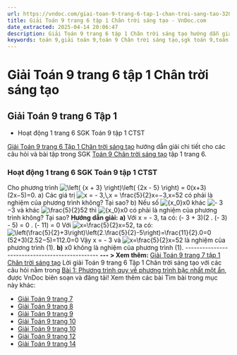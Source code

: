 ```yaml
---
url: https://vndoc.com/giai-toan-9-trang-6-tap-1-chan-troi-sang-tao-320341
title: Giải Toán 9 trang 6 tập 1 Chân trời sáng tạo - VnDoc.com
date_extracted: 2025-04-14 20:06:47
description: Giải Toán 9 trang 6 tập 1 Chân trời sáng tạo hướng dẫn giải chi tiết các câu hỏi và bài tập trong SGK Toán 9 Chân trời sáng tạo tập 1.
keywords: toán 9,giải toán 9,toán 9 Chân trời sáng tạo,sgk toán 9,toán lớp 9 Chân trời sáng tạo,sgk toán 9 Chân trời sáng tạo,toán 9 ctst,giải sgk toán 9 Chân trời sáng tạo,toán 9 Chân trời sáng tạo tập 1,toán 9 chân trời sáng tạo bài 1,bài 1 toán 9 chân trời sáng tạo,Phương trình quy về phương trình bậc nhất một ẩn,giải toán 9 trang 6,giải toán 9 trang 7,giải toán 9 trang 8,giải toán 9 trang 9,giải toán 9 trang 10,toán 9 chân trời sáng tạo tập 1 trang 6,toán 9 trang 6 chân trời sáng tạo
---
```


# Giải Toán 9 trang 6 tập 1 Chân trời sáng tạo
## **Giải Toán 9 trang 6 Tập 1**
  * Hoạt động 1 trang 6 SGK Toán 9 tập 1 CTST

[Giải Toán 9 trang 6 Tập 1 Chân trời sáng tạo](<https://vndoc.com/giai-toan-9-trang-6-tap-1-chan-troi-sang-tao-320341>) hướng dẫn giải chi tiết cho các câu hỏi và bài tập trong SGK [Toán 9 Chân trời sáng tạo](<https://vndoc.com/toan-9-chan-troi-sang-tao>) tập 1 trang 6.
### Hoạt động 1 trang 6 SGK Toán 9 tập 1 CTST
Cho phương trình ![\\left\( {x + 3} \\right\)\\left\( {2x - 5} \\right\) = 0](https://i.vdoc.vn/data/image/blank.png)\(x+3\)\(2x−5\)=0.
a\) Các giá trị ![x =  - 3,\\,x = \\frac{5}{2}](https://i.vdoc.vn/data/image/blank.png)x=−3,x=52 có phải là nghiệm của phương trình không? Tại sao?
b\) Nếu số ![{x_0}](https://i.vdoc.vn/data/image/blank.png)x0 khác ![- 3](https://i.vdoc.vn/data/image/blank.png)−3 và khác ![\\frac{5}{2}](https://i.vdoc.vn/data/image/blank.png)52 thì ![{x_0}](https://i.vdoc.vn/data/image/blank.png)x0 có phải là nghiệm của phương trình không? Tại sao?
**Hướng dẫn giải:**
**a\)** Với x = - 3, ta có: \(- 3 + 3\)\(2 . \(- 3\) - 5\) = 0 . \(- 11\) = 0
Với ![x=\\frac{5}{2}](https://i.vdoc.vn/data/image/blank.png)x=52, ta có: ![\\left\(\\frac{5}{2}+3\\right\)\\left\(2.\\frac{5}{2}-5\\right\)=\\frac{11}{2}.0=0](https://i.vdoc.vn/data/image/blank.png)\(52+3\)\(2.52−5\)=112.0=0
Vậy x = - 3 và ![x=\\frac{5}{2}](https://i.vdoc.vn/data/image/blank.png)x=52 là nghiệm của phương trình \(1\).
**b\)** x0 không là nghiệm của phương trình \(1\).
\-----------------------------------------------
**\--- > Xem thêm:** [Giải Toán 9 trang 7 tập 1 Chân trời sáng tạo](<https://vndoc.com/giai-toan-9-trang-7-tap-1-chan-troi-sang-tao-320346>)
Lời giải Toán 9 trang 6 Tập 1 Chân trời sáng tạo với các câu hỏi nằm trong [Bài 1: Phương trình quy về phương trình bậc nhất một ẩn](<https://vndoc.com/toan-9-chan-troi-sang-tao-bai-1-phuong-trinh-quy-ve-phuong-trinh-bac-nhat-mot-an-319571>), được VnDoc biên soạn và đăng tải\!
Xem thêm các bài Tìm bài trong mục này khác:
  * [Giải Toán 9 trang 7](</giai-toan-9-trang-7-tap-1-chan-troi-sang-tao-320346>)
  * [Giải Toán 9 trang 8](</giai-toan-9-trang-8-tap-1-chan-troi-sang-tao-320348>)
  * [Giải Toán 9 trang 9](</giai-toan-9-trang-9-tap-1-chan-troi-sang-tao-320350>)
  * [Giải Toán 9 trang 10](</giai-toan-9-trang-10-tap-1-chan-troi-sang-tao-320728>)
  * [Giải Toán 9 trang 10](</giai-toan-9-trang-10-tap-1-chan-troi-sang-tao-320728>)
  * [Giải Toán 9 trang 12](</giai-toan-9-trang-12-tap-1-chan-troi-sang-tao-320729>)
  * [Giải Toán 9 trang 14](</giai-toan-9-trang-14-tap-1-chan-troi-sang-tao-320730>)

